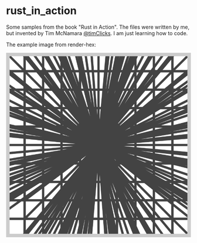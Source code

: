 # rust_in_action
Some samples from the book "Rust in Action". The files were written by me, but invented by Tim McNamara [@timClicks](https://github.com/timClicks). I am just learning how to code.

The example image from render-hex:

<img src="https://raw.githubusercontent.com/Vest/rust_in_action/master/render-hex.svg?sanitize=true">
